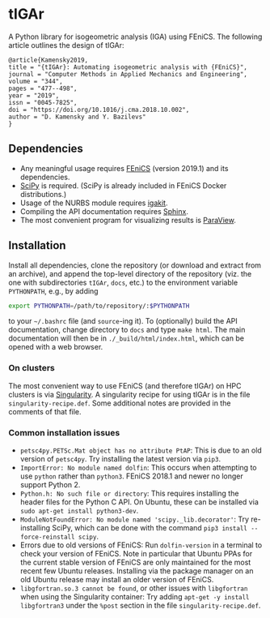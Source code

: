 # tIGAr

A Python library for isogeometric analysis (IGA) using FEniCS.  The following article outlines the design of tIGAr:
```
@article{Kamensky2019,
title = "{tIGAr}: Automating isogeometric analysis with {FEniCS}",
journal = "Computer Methods in Applied Mechanics and Engineering",
volume = "344",
pages = "477--498",
year = "2019",
issn = "0045-7825",
doi = "https://doi.org/10.1016/j.cma.2018.10.002",
author = "D. Kamensky and Y. Bazilevs"
}
```

## Dependencies
* Any meaningful usage requires [FEniCS](https://fenicsproject.org/) (version 2019.1) and its dependencies.
* [SciPy](https://www.scipy.org/) is required.  (SciPy is already included in FEniCS Docker distributions.)
* Usage of the NURBS module requires [igakit](https://bitbucket.org/dalcinl/igakit).
* Compiling the API documentation requires [Sphinx](http://www.sphinx-doc.org/en/master/).
* The most convenient program for visualizing results is [ParaView](https://www.paraview.org/).

## Installation

Install all dependencies, clone the repository (or download and extract from an archive), and append the top-level directory of the repository (viz. the one with subdirectories `tIGAr`, `docs`, etc.) to the environment variable `PYTHONPATH`, e.g., by adding
```bash
export PYTHONPATH=/path/to/repository/:$PYTHONPATH
```
to your `~/.bashrc` file (and `source`-ing it).  To (optionally) build the API documentation, change directory to `docs` and type `make html`. The main documentation will then be in `./_build/html/index.html`, which can be opened with a web browser.  

### On clusters
The most convenient way to use FEniCS (and therefore tIGAr) on HPC clusters is via [Singularity](https://sylabs.io/singularity/).  A singularity recipe for using tIGAr is in the file `singularity-recipe.def`.  Some additional notes are provided in the comments of that file.  

### Common installation issues
* `petsc4py.PETSc.Mat object has no attribute PtAP`: This is due to an old version of `petsc4py`.  Try installing the latest version via `pip3`.
* `ImportError: No module named dolfin`: This occurs when attempting to use `python` rather than `python3`.  FEniCS 2018.1 and newer no longer support Python 2.
* `Python.h: No such file or directory`: This requires installing the header files for the Python C API.  On Ubuntu, these can be installed via `sudo apt-get install python3-dev`.
* `ModuleNotFoundError: No module named 'scipy._lib.decorator'`: Try re-installing SciPy, which can be done with the command `pip3 install --force-reinstall scipy`.
* Errors due to old versions of FEniCS: Run `dolfin-version` in a terminal to check your version of FEniCS.  Note in particular that Ubuntu PPAs for the current stable version of FEniCS are only maintained for the most recent few Ubuntu releases.  Installing via the package manager on an old Ubuntu release may install an older version of FEniCS.
* `libgfortran.so.3 cannot be found`, or other issues with `libgfortran` when using the Singularity container: Try adding `apt-get -y install libgfortran3` under the `%post` section in the file `singularity-recipe.def`.